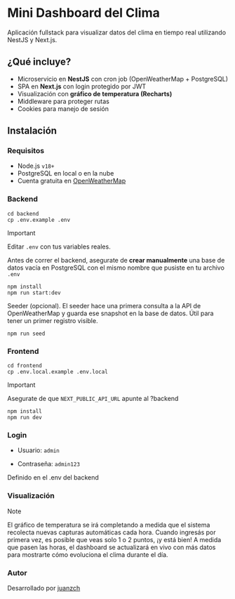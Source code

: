 
# Mini Dashboard del Clima

Aplicación fullstack para visualizar datos del clima en tiempo real utilizando NestJS y Next.js.

## ¿Qué incluye?

- Microservicio en **NestJS** con cron job (OpenWeatherMap + PostgreSQL)
- SPA en **Next.js** con login protegido por JWT
- Visualización con **gráfico de temperatura (Recharts)**
- Middleware para proteger rutas
- Cookies para manejo de sesión


## Instalación
### Requisitos

- Node.js `v18+`
- PostgreSQL en local o en la nube
- Cuenta gratuita en [OpenWeatherMap](https://openweathermap.org/api)


### Backend


```
cd backend
cp .env.example .env
```
>[!IMPORTANT]
>Editar `.env` con tus variables reales.
>
>Antes de correr el backend, asegurate de **crear manualmente** una base de datos vacía en PostgreSQL con el mismo nombre que pusiste en tu archivo `.env`
```
npm install
npm run start:dev
```
 Seeder (opcional). El seeder hace una primera consulta a la API de OpenWeatherMap y guarda ese snapshot en la base de datos.
 Útil para tener un primer registro visible.
```
npm run seed
```

### Frontend


```
cd frontend
cp .env.local.example .env.local
```
>[!IMPORTANT]
>Asegurate de que `NEXT_PUBLIC_API_URL` apunte al ?backend
```
npm install
npm run dev
```
### Login

- Usuario: `admin`

- Contraseña: `admin123`

 Definido en el .env del backend

### Visualización
>[!NOTE]
>El gráfico de temperatura se irá completando a medida que el sistema recolecta nuevas capturas automáticas cada hora.
>Cuando ingresás por primera vez, es posible que veas solo 1 o 2 puntos, ¡y está bien! A medida que pasen las horas, el dashboard se actualizará en vivo con más datos para mostrarte cómo evoluciona el clima durante el día.



### Autor

Desarrollado por [juanzch](https://github.com/juanzch)


